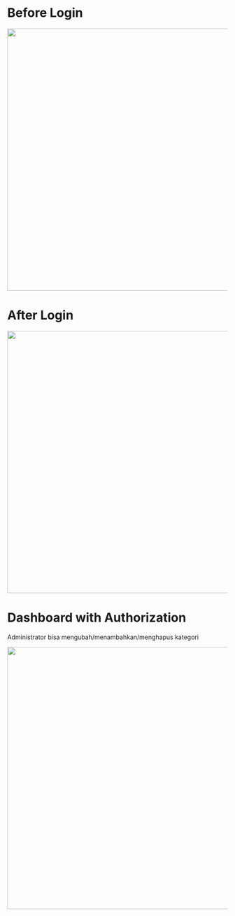 <div style="justify-content: start">
  <h1>Before Login</h1>
  <img src="https://media.discordapp.net/attachments/700351934195957760/1052711913068433408/Screenshot_35.png" alt="" height="600" width="1000" />
  <h1>After Login</h1>
  <img src="https://media.discordapp.net/attachments/700351934195957760/1052711912443490414/IMG_20221215_052055_502.png" alt="" height="600" width="1000" />
  <h1>Dashboard with Authorization</h1>
  <p>Administrator bisa mengubah/menambahkan/menghapus kategori</p>
  <img src="https://media1.giphy.com/media/g8AsVGBdP4jkq8cVvo/giphy.gif?cid=790b7611ffaa3e8101992a38578780dab17694b0305c7f48&rid=giphy.gif&ct=g" alt="" height="600" width="1000" />
</div>


